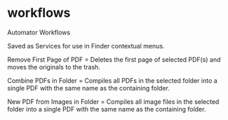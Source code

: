 # workflows
Automator Workflows

Saved as Services for use in Finder contextual menus.

Remove First Page of PDF = Deletes the first page of selected PDF(s) and moves the originals to the trash.

Combine PDFs in Folder = Compiles all PDFs in the selected folder into a single PDF with the same name as the containing folder.

New PDF from Images in Folder = Compiles all image files in the selected folder into a single PDF with the same name as the containing folder.

